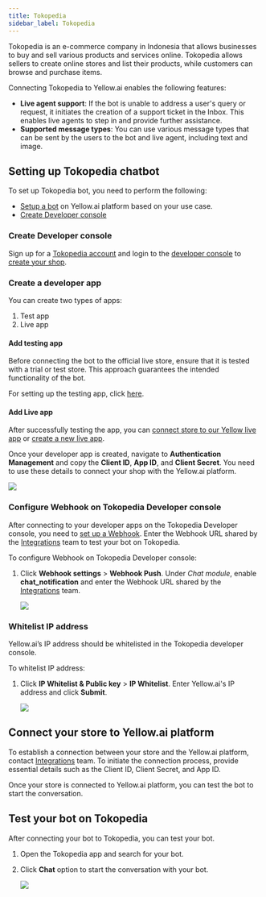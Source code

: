 ```yaml
---
title: Tokopedia
sidebar_label: Tokopedia
---
```


Tokopedia is an e-commerce company in Indonesia that allows businesses to buy and sell various products and services online. Tokopedia allows sellers to create online stores and list their products, while customers can browse and purchase items.

Connecting Tokopedia to Yellow.ai enables the following features:
* **Live agent support**: If the bot is unable to address a user's query or request, it initiates the creation of a support ticket in the Inbox. This enables live agents to step in and provide further assistance.
* **Supported message types**: You can use various message types that can be sent by the users to the bot and live agent, including text and image.

## Setting up Tokopedia chatbot

To set up Tokopedia bot, you need to perform the following:

* [Setup a bot](https://docs.yellow.ai/docs/platform_concepts/Getting%20Started/account-setup#create-your-first-bot) on Yellow.ai platform based on your use case.
* [Create Developer console](https://developer.tokopedia.com/openapi/guide/guides/developer-console/)


### Create Developer console

Sign up for a [Tokopedia account](https://seller.tokopedia.com/landing) and login to the [developer console](https://developer.tokopedia.com/) to [create your shop](https://developer.tokopedia.com/openapi/guide/guides/developer-console/).

### Create a developer app

You can create two types of apps:

1. Test app 
2. Live app

#### Add testing app

Before connecting the bot to the official live store, ensure that it is tested with a trial or test store. This approach guarantees the intended functionality of the bot.

For setting up the testing app, click [here](https://developer.tokopedia.com/openapi/guide/guides/testing-account/#add-testing-account).

#### Add Live app

After successfully testing the app, you can [connect store to our Yellow live app](https://developer.tokopedia.com/openapi/guide/guides/developer-console/shop-management) or [create a new live app](https://developer.tokopedia.com/openapi/guide/guides/developer-console/#create-application).

Once your developer app is created, navigate to **Authentication Management** and copy the **Client ID**, **App ID**, and **Client Secret**. You need to use these details to connect your shop with the Yellow.ai platform.

 ![](https://i.imgur.com/gJYMD3p.png)

### Configure Webhook on Tokopedia Developer console

After connecting to your developer apps on the Tokopedia Developer console, you need to [set up a Webhook](https://developer.tokopedia.com/openapi/guide/guides/developer-console/webhook-settings). Enter the Webhook URL shared by the [Integrations](mailto:support@yellow.ai) team to test your bot on Tokopedia.

To configure Webhook on Tokopedia Developer console:

1. Click **Webhook settings** > **Webhook Push**. Under *Chat module*, enable **chat_notification** and enter the Webhook URL shared by the [Integrations](mailto:support@yellow.ai) team.

    ![](https://i.imgur.com/HLdlQz9.png)


### Whitelist IP address

Yellow.ai’s IP address should be whitelisted in the Tokopedia developer console. 

To whitelist IP address:

1. Click **IP Whitelist & Public key** > **IP Whitelist**. Enter Yellow.ai's IP address and click **Submit**. 

   ![](https://i.imgur.com/IEJlG6L.png)

## Connect your store to Yellow.ai platform

To establish a connection between your store and the Yellow.ai platform, contact [Integrations](mailto:support@yellow.ai) team. To initiate the connection process, provide essential details such as the Client ID, Client Secret, and App ID.

Once your store is connected to Yellow.ai platform, you can test the bot to start the conversation.
	
## Test your bot on Tokopedia

After connecting your bot to Tokopedia, you can test your bot. 

1. Open the Tokopedia app and search for your bot.

2. Click **Chat** option to start the conversation with your bot.

    ![](https://i.imgur.com/rE67SFo.png)



















